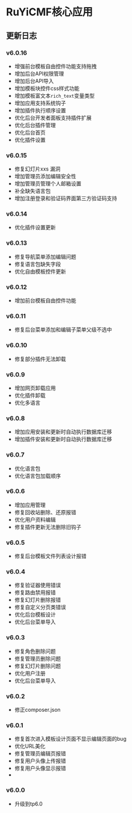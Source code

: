 # RuYiCMF核心应用

## 更新日志
### v6.0.16
* 增强前台模板自由控件功能支持拖拽
* 增加后台API权限管理
* 增加后台API导入
* 增加模板块控件css样式功能
* 增加模板富文本`rich_text`变量类型
* 增加应用支持系统钩子
* 增加插件执行顺序设置
* 优化后台开发者面板支持插件扩展
* 优化后台插件管理
* 优化后台首页
* 优化插件设置

### v6.0.15
* 修复幻灯片xxs 漏洞
* 增加管理员添加编辑安全性
* 增加管理员管理个人邮箱设置
* 补全缺失语言包
* 增加注册登录和验证码界面第三方验证码支持

### v6.0.14
* 优化插件设置更新

### v6.0.13
* 修复导航菜单添加编辑问题
* 修复语言包缺失字段
* 优化自由模板控件更新

### v6.0.12
* 增加前台模板自由控件功能

### v6.0.11
* 修复后台菜单添加和编辑子菜单父级不选中

### v6.0.10
* 修复部分插件无法卸载

### v6.0.9
* 增加网页卸载应用
* 优化插件卸载
* 优化多语言

### v6.0.8
* 增加应用安装和更新时自动执行数据库迁移
* 增加插件安装和更新时自动执行数据库迁移

### v6.0.7
* 优化语言包
* 优化语言包加载顺序

### v6.0.6
* 增加应用管理
* 修复回收站删除、还原报错
* 优化用户资料编辑
* 修复插件更新无法删除旧钩子

### v6.0.5
* 修复后台模板文件列表设计报错

### v6.0.4
* 修复验证器使用错误
* 修复路由禁用报错
* 修复幻灯片删除报错
* 修复自定义分页类错误  
* 优化后台模板设计
* 优化后台菜单导入

### v6.0.3
* 修复角色删除问题
* 修复管理员删除问题
* 修复幻灯片删除问题
* 优化用户注册
* 优化后台菜单导入

### v6.0.2
* 修正composer.json

### v6.0.1
* 修复首次进入模板设计页面不显示编辑页面的bug
* 优化URL美化
* 修复管理员编辑页报错
* 修复用户头像上传报错
* 修复用户头像显示报错
* 
### v6.0.0
* 升级到tp6.0

